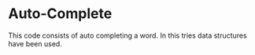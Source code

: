 # Auto-Complete
This code consists of auto completing a word. In this tries data structures have been used.
